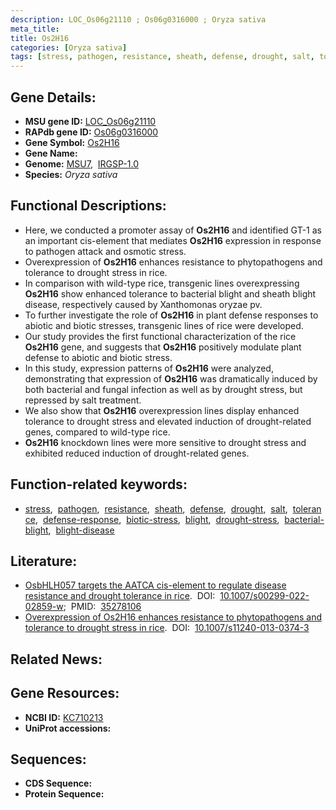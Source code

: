 ```yaml
---
description: LOC_Os06g21110 ; Os06g0316000 ; Oryza sativa
meta_title:
title: Os2H16
categories: [Oryza sativa]
tags: [stress, pathogen, resistance, sheath, defense, drought, salt, tolerance, defense response, biotic stress, blight, drought stress, drought stress , bacterial blight, blight disease]
---
```


## Gene Details:
- **MSU gene ID:** [LOC_Os06g21110](http://rice.uga.edu/cgi-bin/ORF_infopage.cgi?orf=LOC_Os06g21110)  
- **RAPdb gene ID:** [Os06g0316000](https://rapdb.dna.affrc.go.jp/locus/?name=Os06g0316000)  
- **Gene Symbol:** <u>Os2H16</u>
- **Gene Name:**
- **Genome:**  [MSU7](http://rice.uga.edu/),&nbsp;&nbsp;[IRGSP-1.0](https://rapdb.dna.affrc.go.jp/download/irgsp1.html)
- **Species:** *Oryza sativa*

## Functional Descriptions:
   - Here, we conducted a promoter assay of **Os2H16** and identified GT-1 as an important cis-element that mediates **Os2H16** expression in response to pathogen attack and osmotic stress.
   - Overexpression of **Os2H16** enhances resistance to phytopathogens and tolerance to drought stress in rice.
   - In comparison with wild-type rice, transgenic lines overexpressing **Os2H16** show enhanced tolerance to bacterial blight and sheath blight disease, respectively caused by Xanthomonas oryzae pv.
   - To further investigate the role of **Os2H16** in plant defense responses to abiotic and biotic stresses, transgenic lines of rice were developed.
   - Our study provides the first functional characterization of the rice **Os2H16** gene, and suggests that **Os2H16** positively modulate plant defense to abiotic and biotic stress.
   - In this study, expression patterns of **Os2H16** were analyzed, demonstrating that expression of **Os2H16** was dramatically induced by both bacterial and fungal infection as well as by drought stress, but repressed by salt treatment.
   - We also show that **Os2H16** overexpression lines display enhanced tolerance to drought stress and elevated induction of drought-related genes, compared to wild-type rice.
   - **Os2H16** knockdown lines were more sensitive to drought stress and exhibited reduced induction of drought-related genes.

## Function-related keywords:
   - [stress](/tags/stress/),&nbsp;&nbsp;[pathogen](/tags/pathogen/),&nbsp;&nbsp;[resistance](/tags/resistance/),&nbsp;&nbsp;[sheath](/tags/sheath/),&nbsp;&nbsp;[defense](/tags/defense/),&nbsp;&nbsp;[drought](/tags/drought/),&nbsp;&nbsp;[salt](/tags/salt/),&nbsp;&nbsp;[tolerance](/tags/tolerance/),&nbsp;&nbsp;[defense-response](/tags/defense-response/),&nbsp;&nbsp;[biotic-stress](/tags/biotic-stress/),&nbsp;&nbsp;[blight](/tags/blight/),&nbsp;&nbsp;[drought-stress](/tags/drought-stress/),&nbsp;&nbsp;[bacterial-blight](/tags/bacterial-blight/),&nbsp;&nbsp;[blight-disease](/tags/blight-disease/)

## Literature:
   - [OsbHLH057 targets the AATCA cis-element to regulate disease resistance and drought tolerance in rice](https://www.doi.org/10.1007/s00299-022-02859-w).&nbsp;&nbsp;DOI:&nbsp;&nbsp;[10.1007/s00299-022-02859-w](https://www.doi.org/10.1007/s00299-022-02859-w);&nbsp;&nbsp;PMID:&nbsp;&nbsp;[35278106](https://pubmed.ncbi.nlm.nih.gov/35278106/)
   - [Overexpression of Os2H16 enhances resistance to phytopathogens and tolerance to drought stress in rice](https://www.doi.org/10.1007/s11240-013-0374-3).&nbsp;&nbsp;DOI:&nbsp;&nbsp;[10.1007/s11240-013-0374-3](https://www.doi.org/10.1007/s11240-013-0374-3)

## Related News:

## Gene Resources:
- **NCBI ID:**  [KC710213](http://www.ncbi.nlm.nih.gov/nuccore/KC710213)
- **UniProt accessions:** [](https://www.uniprot.org/uniprotkb//entry)

## Sequences:
- **CDS Sequence:**
- **Protein Sequence:**

